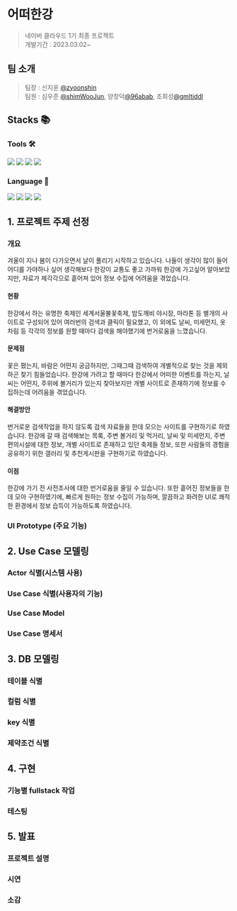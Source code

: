 # 어떠한강
> 네이버 클라우드 1기 최종 프로젝트 <br> 개발기간 : 2023.03.02~

## 팀 소개
> 팀장 : 신지윤 [@zyoonshin](https://github.com/zyoonshin) <br> 팀원 : 심우준 [@shimWooJun](https://github.com/shimWooJun), 양창덕[@96abab](https://github.com/96abab), 조희성[@gmltjddl](https://github.com/gmltjddl) 

## Stacks 📚

### Tools 🛠️
<a href="#"><img src="https://img.shields.io/badge/GitHub-181717?style=flat-square&logo=GitHub&logoColor=white"/></a>
<a href="#"><img src="https://img.shields.io/badge/EclipseIDE-#2C2255?style=flat-square&logo=EclipseIDE&logoColor=black"/></a>
<a href="#"><img src="https://img.shields.io/badge/Figma-F24E1E?style=flat-square&logo=Figma&logoColor=white"/></a>
<a href="#"><img src="https://img.shields.io/badge/Postman-FF6C37?style=flat-square&logo=Postman&logoColor=white"/></a>

### Language 💌
<a href="#"><img src="https://img.shields.io/badge/html5-E34F26?style=flat-square&logo=hTML5&logoColor=white"></a>
<a href="#"><img src="https://img.shields.io/badge/css-1572B6?style=flat-square&logo=css3&logoColor=white"></a>
<a href="#"><img src="https://img.shields.io/badge/javascript-F7DF1E?style=flat-square&logo=javascript&logoColor=black"></a>
<a href="#"><img src="https://img.shields.io/badge/java-007396?style=flat-square&logo=java&logoColor=white"></a>


## 1. 프로젝트 주제 선정
### 개요
겨울이 지나 봄이 다가오면서 날이 풀리기 시작하고 있습니다.
나들이 생각이 많이 들어 어디를 가야하나 싶어 생각해보다
한강이 교통도 좋고 가까워 한강에 가고싶어 알아보았지만, 자료가 제각각으로 흩어져 있어 정보 수집에 어려움을 겪었습니다.

#### 현황
한강에서 하는 유명한 축제인 세계서울불꽃축제, 밤도깨비 야시장, 마라톤 등 별개의 사이트로 구성되어 있어 여러번의 검색과 클릭이 필요했고,
이 외에도 날씨, 미세먼지, 옷차림 등 각각의 정보를 원할 때마다 검색을 해야했기에 번거로움을 느꼈습니다.

#### 문제점
꽃은 폈는지, 바람은 어떤지 궁금하지만, 그때그때 검색하여 개별적으로 찾는 것을 제외하곤 찾기 힘들었습니다.
한강에 가려고 할 때마다 한강에서 어떠한 이벤트를 하는지, 날씨는 어떤지, 주위에 볼거리가 있는지 찾아보지만 개별 사이트로 존재하기에 정보를 수집하는데 어려움을 겪었습니다.

#### 해결방안
번거로운 검색작업을 하지 않도록 검색 자료들을 한데 모으는 사이트를 구현하기로 하였습니다.
한강에 갈 때 검색해보는 목록, 주변 볼거리 및 먹거리, 날씨 및 미세먼지, 주변 편의시설에 대한 정보, 개별 사이트로 존재하고 있던 축제들 정보, 또한 사람들의 경험을 공유하기 위한 갤러리 및 추천게시판을 구현하기로 하였습니다.

#### 이점
한강에 가기 전 사전조사에 대한 번거로움을 줄일 수 있습니다.
또한 흩어진 정보들을 한데 모아 구현하였기에, 빠르게 원하는 정보 수집이 가능하며, 깔끔하고 화려한 UI로 쾌적한 환경에서 정보 습득이 가능하도록 하였습니다.

### UI Prototype (주요 기능)

## 2. Use Case 모델링
### Actor 식별(시스템 사용)
### Use Case 식별(사용자의 기능)
### Use Case Model
### Use Case 명세서

## 3. DB 모델링
### 테이블 식별
### 컬럼 식별
### key 식별
### 제약조건 식별

## 4. 구현
### 기능별 fullstack 작업
### 테스팅

## 5. 발표
### 프로젝트 설명
### 시연
### 소감